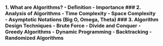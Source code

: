 ### 1. What are Algorithms? - Definition - Importance ### 2. Analysis of Algorithms - Time Complexity - Space Complexity - Asymptotic Notations (Big O, Omega, Theta) ### 3. Algorithm Design Techniques - Brute Force - Divide and Conquer - Greedy Algorithms - Dynamic Programming - Backtracking - Randomized Algorithms